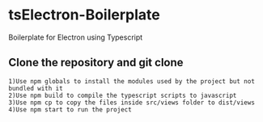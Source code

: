 # tsElectron-Boilerplate
Boilerplate for Electron using Typescript

## Clone the repository and git clone
    1)Use npm globals to install the modules used by the project but not bundled with it
    2)Use npm build to compile the typescript scripts to javascript
    3)Use npm cp to copy the files inside src/views folder to dist/views
    4)Use npm start to run the project
